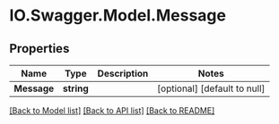 # IO.Swagger.Model.Message
## Properties

Name | Type | Description | Notes
------------ | ------------- | ------------- | -------------
**Message** | **string** |  | [optional] [default to null]

[[Back to Model list]](../README.md#documentation-for-models) [[Back to API list]](../README.md#documentation-for-api-endpoints) [[Back to README]](../README.md)

